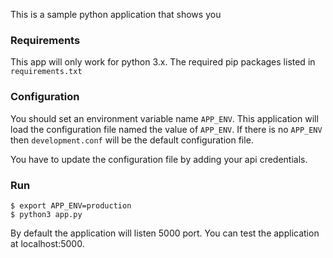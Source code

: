 This is a sample python application that shows you 

### Requirements

This app will only work for python 3.x. 
The required pip packages listed in `requirements.txt`



### Configuration

You should set an environment variable name `APP_ENV`. This application will load the configuration file named the value of `APP_ENV`. If there is no `APP_ENV` then `development.conf` will be the default configuration file. 

You have to update the configuration file by adding your api credentials. 

### Run

```
$ export APP_ENV=production
$ python3 app.py
```

By default the application will listen 5000 port. You can test the application at localhost:5000. 
